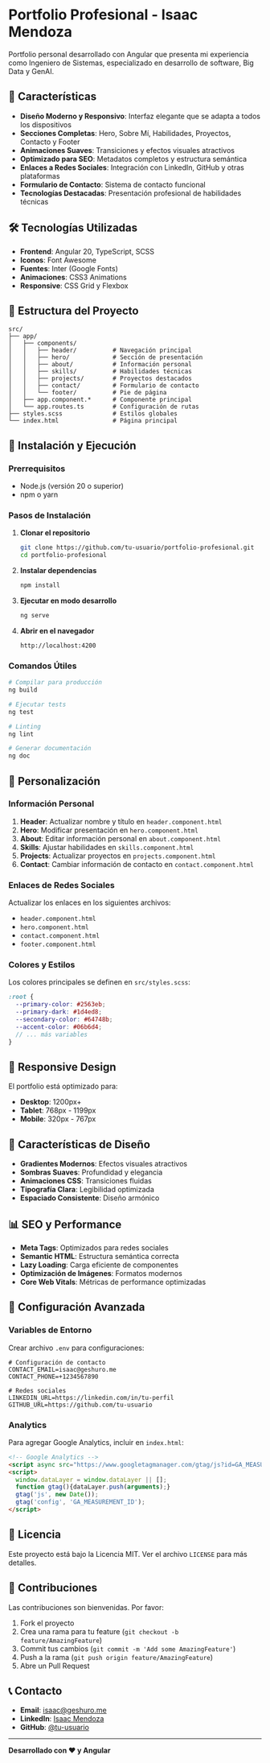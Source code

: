 # Portfolio Profesional - Isaac Mendoza

Portfolio personal desarrollado con Angular que presenta mi experiencia como Ingeniero de Sistemas, especializado en desarrollo de software, Big Data y GenAI.

## 🚀 Características

- **Diseño Moderno y Responsivo**: Interfaz elegante que se adapta a todos los dispositivos
- **Secciones Completas**: Hero, Sobre Mí, Habilidades, Proyectos, Contacto y Footer
- **Animaciones Suaves**: Transiciones y efectos visuales atractivos
- **Optimizado para SEO**: Metadatos completos y estructura semántica
- **Enlaces a Redes Sociales**: Integración con LinkedIn, GitHub y otras plataformas
- **Formulario de Contacto**: Sistema de contacto funcional
- **Tecnologías Destacadas**: Presentación profesional de habilidades técnicas

## 🛠️ Tecnologías Utilizadas

- **Frontend**: Angular 20, TypeScript, SCSS
- **Iconos**: Font Awesome
- **Fuentes**: Inter (Google Fonts)
- **Animaciones**: CSS3 Animations
- **Responsive**: CSS Grid y Flexbox

## 📁 Estructura del Proyecto

```
src/
├── app/
│   ├── components/
│   │   ├── header/          # Navegación principal
│   │   ├── hero/            # Sección de presentación
│   │   ├── about/           # Información personal
│   │   ├── skills/          # Habilidades técnicas
│   │   ├── projects/        # Proyectos destacados
│   │   ├── contact/         # Formulario de contacto
│   │   └── footer/          # Pie de página
│   ├── app.component.*      # Componente principal
│   └── app.routes.ts        # Configuración de rutas
├── styles.scss              # Estilos globales
└── index.html               # Página principal
```

## 🚀 Instalación y Ejecución

### Prerrequisitos

- Node.js (versión 20 o superior)
- npm o yarn

### Pasos de Instalación

1. **Clonar el repositorio**
   ```bash
   git clone https://github.com/tu-usuario/portfolio-profesional.git
   cd portfolio-profesional
   ```

2. **Instalar dependencias**
   ```bash
   npm install
   ```

3. **Ejecutar en modo desarrollo**
   ```bash
   ng serve
   ```

4. **Abrir en el navegador**
   ```
   http://localhost:4200
   ```

### Comandos Útiles

```bash
# Compilar para producción
ng build

# Ejecutar tests
ng test

# Linting
ng lint

# Generar documentación
ng doc
```

## 📝 Personalización

### Información Personal

1. **Header**: Actualizar nombre y título en `header.component.html`
2. **Hero**: Modificar presentación en `hero.component.html`
3. **About**: Editar información personal en `about.component.html`
4. **Skills**: Ajustar habilidades en `skills.component.html`
5. **Projects**: Actualizar proyectos en `projects.component.html`
6. **Contact**: Cambiar información de contacto en `contact.component.html`

### Enlaces de Redes Sociales

Actualizar los enlaces en los siguientes archivos:
- `header.component.html`
- `hero.component.html`
- `contact.component.html`
- `footer.component.html`

### Colores y Estilos

Los colores principales se definen en `src/styles.scss`:

```scss
:root {
  --primary-color: #2563eb;
  --primary-dark: #1d4ed8;
  --secondary-color: #64748b;
  --accent-color: #06b6d4;
  // ... más variables
}
```

## 📱 Responsive Design

El portfolio está optimizado para:
- **Desktop**: 1200px+
- **Tablet**: 768px - 1199px
- **Mobile**: 320px - 767px

## 🎨 Características de Diseño

- **Gradientes Modernos**: Efectos visuales atractivos
- **Sombras Suaves**: Profundidad y elegancia
- **Animaciones CSS**: Transiciones fluidas
- **Tipografía Clara**: Legibilidad optimizada
- **Espaciado Consistente**: Diseño armónico

## 📊 SEO y Performance

- **Meta Tags**: Optimizados para redes sociales
- **Semantic HTML**: Estructura semántica correcta
- **Lazy Loading**: Carga eficiente de componentes
- **Optimización de Imágenes**: Formatos modernos
- **Core Web Vitals**: Métricas de performance optimizadas

## 🔧 Configuración Avanzada

### Variables de Entorno

Crear archivo `.env` para configuraciones:

```env
# Configuración de contacto
CONTACT_EMAIL=isaac@geshuro.me
CONTACT_PHONE=+1234567890

# Redes sociales
LINKEDIN_URL=https://linkedin.com/in/tu-perfil
GITHUB_URL=https://github.com/tu-usuario
```

### Analytics

Para agregar Google Analytics, incluir en `index.html`:

```html
<!-- Google Analytics -->
<script async src="https://www.googletagmanager.com/gtag/js?id=GA_MEASUREMENT_ID"></script>
<script>
  window.dataLayer = window.dataLayer || [];
  function gtag(){dataLayer.push(arguments);}
  gtag('js', new Date());
  gtag('config', 'GA_MEASUREMENT_ID');
</script>
```

## 📄 Licencia

Este proyecto está bajo la Licencia MIT. Ver el archivo `LICENSE` para más detalles.

## 🤝 Contribuciones

Las contribuciones son bienvenidas. Por favor:

1. Fork el proyecto
2. Crea una rama para tu feature (`git checkout -b feature/AmazingFeature`)
3. Commit tus cambios (`git commit -m 'Add some AmazingFeature'`)
4. Push a la rama (`git push origin feature/AmazingFeature`)
5. Abre un Pull Request

## 📞 Contacto

- **Email**: isaac@geshuro.me
- **LinkedIn**: [Isaac Mendoza](https://linkedin.com/in/tu-perfil)
- **GitHub**: [@tu-usuario](https://github.com/tu-usuario)

---

**Desarrollado con ❤️ y Angular**
